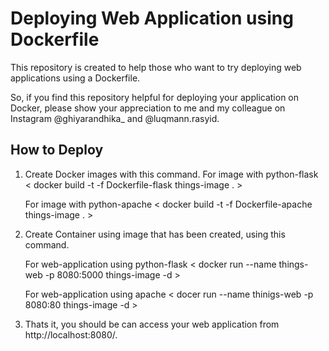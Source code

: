 # Deploying Web Application using Dockerfile

This repository is created to help those who want to try deploying web applications using a Dockerfile.

So, if you find this repository helpful for deploying your application on Docker, please show your appreciation to me and my colleague on Instagram @ghiyarandhika_ and @luqmann.rasyid.

## How to Deploy

1. Create Docker images with this command.
For image with python-flask
< docker build -t -f  Dockerfile-flask things-image . >

   For image with python-apache
   < docker build -t -f  Dockerfile-apache things-image . >

4. Create Container using image that has been created, using this command.

   For web-application using python-flask
   < docker run --name things-web -p 8080:5000 things-image -d >

   For web-application using apache
   < docer run --name thinigs-web -p 8080:80 things-image -d >

6. Thats it, you should be can access your web application from http://localhost:8080/.

